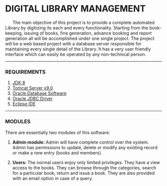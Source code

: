 # DIGITAL LIBRARY MANAGEMENT
&nbsp;&nbsp;&nbsp;&nbsp;&nbsp; The main objective of this project is to provide a complete automated Library by digitizing its each and every functionality. Starting from the book-keeping, issuing of books, fine generation, advance booking and report generation all will be accomplished under one single project. The project will be a web based project with a database server responsible for maintaining every single detail of the Library. It has a very user friendly interface which can easily be operated by any non-technical person.
***
### REQUIREMENTS
1. <a href="https://www.oracle.com/in/java/technologies/javase/javase8-archive-downloads.html">JDK 8</a>
2. <a href="https://tomcat.apache.org/download-90.cgi">Tomcat Server v9.0</a>
3. <a href="https://www.oracle.com/in/database/technologies/oracle-database-software-downloads.html#db_ee">Oracle Database Software</a>
4. <a href="https://download.oracle.com/otn-pub/otn_software/jdbc/233/ojdbc8.jar">Oracle JDBC Driver</a>
5. <a href="https://www.eclipse.org/downloads/packages/installer">Eclipse IDE</a>
***
### MODULES

There are essentially two modules of this software:

1. <b>Admin module: </b>Admin will have complete control over the system. Admin has permissions to update, delete or modify any existing record or make a new entry (books and members).

2. <b>Users: </b>The normal users enjoy only limited privileges. They have a view access to the books. They can browse through the categories, search for a particular book, return and issue a book. They are also provided with an email option in case of a query.
